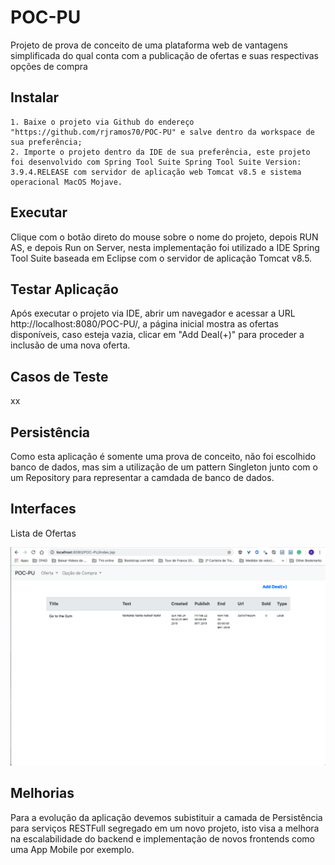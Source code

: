 # POC-PU

Projeto de prova de conceito de uma plataforma web de vantagens simplificada do qual conta com a publicação de ofertas e suas respectivas opções de compra 

## Instalar

	1. Baixe o projeto via Github do endereço "https://github.com/rjramos70/POC-PU" e salve dentro da workspace de sua preferência;
	2. Importe o projeto dentro da IDE de sua preferência, este projeto foi desenvolvido com Spring Tool Suite Spring Tool Suite Version: 3.9.4.RELEASE com servidor de aplicação web Tomcat v8.5 e sistema operacional MacOS Mojave. 	

## Executar

Clique com o botão direto do mouse sobre o nome do projeto, depois RUN AS, e depois Run on Server, nesta implementação foi utilizado a IDE Spring Tool Suite baseada em Eclipse com o servidor de aplicação Tomcat v8.5.

## Testar Aplicação

Após executar o projeto via IDE, abrir um navegador e acessar a URL http://localhost:8080/POC-PU/, a página inicial mostra as ofertas disponíveis, caso esteja vazia, clicar em "Add Deal(+)" para proceder a inclusão de uma nova oferta.

## Casos de Teste

xx

## Persistência

Como esta aplicação é somente uma prova de conceito, não foi escolhido banco de dados, mas sim a utilização de um pattern Singleton junto com o um Repository para representar a camdada de banco de dados.

## Interfaces

Lista de Ofertas

<p align="left">
  <img src="https://github.com/rjramos70/POC-PU/blob/master/WebContent/images/tela_lista_ofertas.png" title="tela do teste feito localmente para listar as ofertas já cadastradas">
</p>

## Melhorias

Para a evolução da aplicação devemos subistituir a camada de Persistência para serviços RESTFull segregado em um novo projeto, isto visa a melhora na escalabilidade do backend e implementação de novos frontends como uma App Mobile por exemplo.

 

